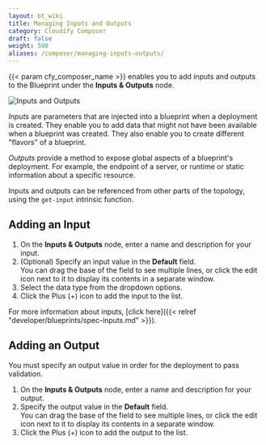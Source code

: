 ```yaml
---
layout: bt_wiki
title: Managing Inputs and Outputs
category: Cloudify Composer
draft: false
weight: 500
aliases: /composer/managing-inputs-outputs/
---
```

 
{{< param cfy_composer_name >}} enables you to add inputs and outputs to the Blueprint under the **Inputs & Outputs** node.

![Inputs and Outputs]( /images/composer/inputs-outputs.png )

_Inputs_ are parameters that are injected into a blueprint when a deployment is created. They enable you to add data that might not have been available when a blueprint was created. They also enable you to create different "flavors" of a blueprint. 

_Outputs_ provide a method to expose global aspects of a blueprint's deployment. For example, the endpoint of a server, or runtime or static information about a specific resource.

Inputs and outputs can be referenced from other parts of the topology, using the `get-input` intrinsic function.


## Adding an Input

1. On the **Inputs & Outputs** node, enter a name and description for your input.
2. (Optional) Specify an input value in the **Default** field.   
   You can drag the base of the field to see multiple lines, or click the edit icon next to it to display its contents in a separate window.
3. Select the data type from the dropdown options.
4. Click the Plus (+) icon to add the input to the list.

For more information about inputs, [click here]({{< relref "developer/blueprints/spec-inputs.md" >}}).


## Adding an Output

You must specify an output value in order for the deployment to pass validation.

1. On the **Inputs & Outputs** node, enter a name and description for your output.
2. Specify the output value in the **Default** field.   
   You can drag the base of the field to see multiple lines, or click the edit icon next to it to display its contents in a separate window.
3. Click the Plus (+) icon to add the output to the list.
